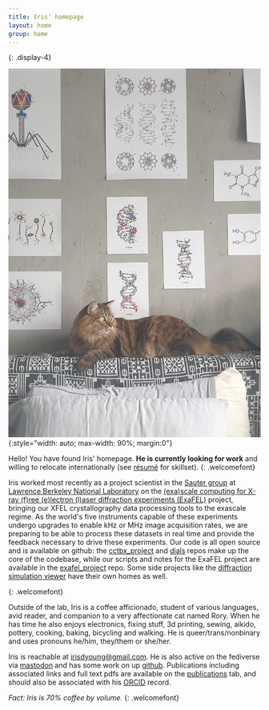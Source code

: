 ```yaml
---
title: Iris' homepage
layout: home
group: home
---
```


<div class="row">
<div class="jumbotron h-100">
<div class="col-sm-6">
{: .display-4}
<br>

![my photogenic cat Rory against a background of art](static/img/art/Rory_headboard_and_art.jpg){:style="width: auto; max-width: 90%; margin:0"}
</div>
<div class="col">

Hello! You have found Iris' homepage. **He is currently looking for work** and willing to relocate internationally (see [résumé](static/pdf/academic_cv_fullpubs_redacted.pdf) for skillset).
{: .welcomefont}

Iris worked most recently as a project scientist in the [Sauter group](https://biosciences.lbl.gov/profiles/nicholas-sauter/) at [Lawrence Berkeley National Laboratory](https://www.lbl.gov/) on the [(exa)scale computing for X-ray (f)ree (e)lectron (l)aser diffraction experiments (ExaFEL)](https://www.exascaleproject.org/research-project/exafel/) project, bringing our XFEL crystallography data processing tools to the exascale regime. As the world's five instruments capable of these experiments undergo upgrades to enable kHz or MHz image acquisition rates, we are preparing to be able to process these datasets in real time and provide the feedback necessary to drive these experiments. Our code is all open source and is available on github: the [cctbx_project](https://github.com/cctbx/cctbx_project) and [dials](https://github.com/dials/dials) repos make up the core of the codebase, while our scripts and notes for the ExaFEL project are available in the [exafel_project](https://github.com/ExaFEL/exafel_project) repo. Some side projects like the [diffraction simulation viewer](https://github.com/dermen/sim_erice) have their own homes as well.

{: .welcomefont}

Outside of the lab, Iris is a coffee afficionado, student of various languages, avid reader, and companion to a very affectionate cat named Rory. When he has time he also enjoys electronics, fixing stuff, 3d printing, sewing, aikido, pottery, cooking, baking, bicycling and walking. He is queer/trans/nonbinary and uses pronouns he/him, they/them or she/her.

Iris is reachable at [irisdyoung@gmail.com](mailto:irisdyoung@gmail.com). He is also active on the fediverse via <a rel="me" href="https://neuromatch.social/@iris">mastodon</a> and has some work on up [github](http://github.com/irisdyoung). Publications including associated links and full text pdfs are available on the [publications](https://irisdyoung.github.io/publications/) tab, and should also be associated with his [ORCID](https://orcid.org/0000-0003-4713-9504) record.

_Fact: Iris is 70% coffee by volume._
{: .welcomefont}

</div>
</div>
</div>
